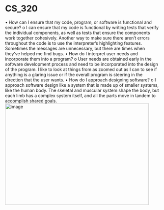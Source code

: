 # CS_320

•	How can I ensure that my code, program, or software is functional and secure?
o	I can ensure that my code is functional by writing tests that verify the individual components, as well as tests that ensure the components work together cohesively. Another way to make sure there aren’t errors throughout the code is to use the interpreter’s highlighting features. Sometimes the messages are unnecessary, but there are times when they’ve helped me find bugs. 
•	How do I interpret user needs and incorporate them into a program?
o	User needs are obtained early in the software development process and need to be incorporated into the design of the program. I like to look at things from as zoomed out as I can to see if anything is a glaring issue or if the overall program is steering in the direction that the user wants. 
•	How do I approach designing software?
o	I approach software design like a system that is made up of smaller systems, like the human body. The skeletal and muscular system shape the body, but each limb has a complex system itself, and all the parts move in tandem to accomplish shared goals. 
<img width="468" height="329" alt="image" src="https://github.com/user-attachments/assets/5a6ae106-b048-497a-9754-1876e442dbf0" />
